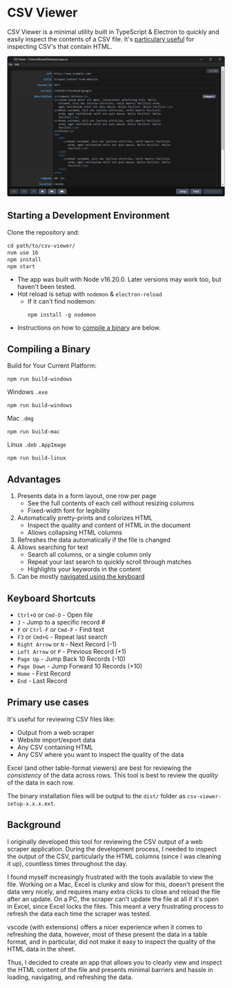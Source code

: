 # CSV Viewer

CSV Viewer is a minimal utility built in TypeScript & Electron to quickly and easily inspect the contents
of a CSV file. It's [particulary useful](#primary-use-cases) for inspecting CSV's that contain HTML.

![Application Screenshot](https://github.com/rpodsada/csv-viewer/blob/development/screenshot/screenshot.png?raw=true)

## Starting a Development Environment

Clone the repository and:
```
cd path/to/csv-viewer/
nvm use 16
npm install
npm start
```
- The app was built with Node v16.20.0. Later versions may work too, but haven't been tested.
- Hot reload is setup with `nodemon` & `electron-reload`
    - If it can't find nodemon:
        ```
        npm install -g nodemon
        ```
- Instructions on how to [compile a binary](#compiling-a-binary) are below.

## Compiling a Binary

Build for Your Current Platform:
```
npm run build-windows
```
Windows `.exe`
```
npm run build-windows
```
Mac `.dmg`
```
npm run build-mac
```
Linux `.deb` `.AppImage`
```
npm run build-linux
```
## Advantages

1. Presents data in a form layout, one row per page
    - See the full contents of each cell without resizing columns
    - Fixed-width font for legibility
2. Automatically pretty-prints and colorizes HTML
    - Inspect the quality and content of HTML in the document
    - Allows collapsing HTML columns    
3. Refreshes the data automatically if the file is changed
4. Allows searching for text
    - Search all columns, or a single column only
    - Repeat your last search to quickly scroll through matches
    - Highlights your keywords in the content
6. Can be mostly [navigated using the keyboard](#keyboard-shortcuts)

## Keyboard Shortcuts 

- `Ctrl+O` or `Cmd-O` - Open file
- `J` - Jump to a specific record #   
- `F` or `Ctrl-F` or `Cmd-F` - Find text
- `F3` or `Cmd+G` - Repeat last search
- `Right Arrow` or `N` - Next Record (-1)
- `Left Arrow` or `P` - Previous Record (+1)
- `Page Up` - Jump Back 10 Records (-10)
- `Page Down` - Jump Forward 10 Records (+10)
- `Home` - First Record
- `End` - Last Record

## Primary use cases

It's useful for reviewing CSV files like:
- Output from a web scraper
- Website import/export data
- Any CSV containing HTML
- Any CSV where you want to inspect the quality of the data

Excel (and other table-format viewers) are best for reviewing the _consistency_ of the data across rows. 
This tool is best to review the _quality_ of the data in each row.


The binary installation files will be output to the `dist/` folder as `csv-viewer-setup-x.x.x.ext`.

## Background 

I originally developed this tool for reviewing the CSV output of a web scraper application. During the development process, I needed
to inspect the output of the CSV, particularly the HTML columns (since I was cleaning it up), countless times throughout the day.

I found myself increasingly frustrated with the tools available to view the file.
Working on a Mac, Excel is clunky and slow for this, doesn't present the data very nicely, and requires many extra clicks
to close and reload the file after an update. On a PC, the scraper can't update the file at all if it's open in Excel, 
since Excel locks the files. This meant a very frustrating process to refresh the data each time the scraper was tested.

vscode (with extensions) offers a nicer experience when it comes to refreshing the data, however, most of these present the data
in a table format, and in particular, did not make it easy to inspect the quality of the HTML data in the sheet.

Thus, I decided to create an app that allows you to clearly view and inspect the HTML content of the file and 
presents minimal barriers and hassle in loading, navigating, and refreshing the data.

